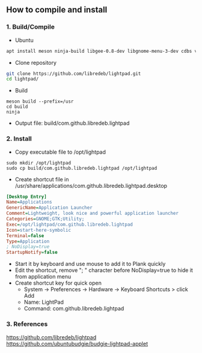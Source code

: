 ## How to compile and install

### 1. Build/Compile
- Ubuntu
```bash
apt install meson ninja-build libgee-0.8-dev libgnome-menu-3-dev cdbs valac libvala-*-dev libglib2.0-dev libwnck-3-dev libgtk-3-dev xterm python3 python3-wheel python3-setuptools gnome-menus
```
- Clone repository
```bash
git clone https://github.com/libredeb/lightpad.git
cd lightpad/
```
- Build
```shell
meson build --prefix=/usr
cd build
ninja
```
- Output file: build/com.github.libredeb.lightpad

### 2. Install
- Copy executable file to /opt/lightpad
```shell
sudo mkdir /opt/lightpad
sudo cp build/com.github.libredeb.lightpad /opt/lightpad
```
- Create shortcut file in /usr/share/applications/com.github.libredeb.lightpad.desktop
```ini
[Desktop Entry]
Name=Applications
GenericName=Application Launcher
Comment=Lightweight, look nice and powerful application launcher
Categories=GNOME;GTK;Utility;
Exec=/opt/lightpad/com.github.libredeb.lightpad
Icon=start-here-symbolic
Terminal=false
Type=Application
; NoDisplay=true
StartupNotify=false
```
- Start it by keyboard and use mouse to add it to Plank quickly
- Edit the shortcut, remove "; " character before NoDisplay=true to hide it from application menu
- Create shortcut key for quick open
    - System -> Preferences -> Hardware -> Keyboard Shortcuts > click Add
    - Name: LightPad
    - Command: com.github.libredeb.lightpad

### 3. References
<https://github.com/libredeb/lightpad>
<https://github.com/ubuntubudgie/budgie-lightpad-applet>
